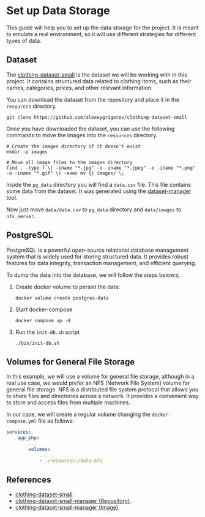 # Set up Data Storage

This guide will help you to set up the data storage for the project. It is meant to emulate a real environment, so it will use different strategies for different types of data.

## Dataset

The [clothing-dataset-small](https://github.com/alexeygrigorev/clothing-dataset-small) is the dataset we will be working with in this project. It contains structured data related to clothing items, such as their names, categories, prices, and other relevant information.

You can download the dataset from the repository and place it in the `resources` directory.

```shell
git clone https://github.com/alexeygrigorev/clothing-dataset-small
```

Once you have downloaded the dataset, you can use the following commands to move the images into the `resources` directory.

```shell
# Create the images directory if it doesn't exist
mkdir -p images

# Move all image files to the images directory
find . -type f \( -iname "*.jpg" -o -iname "*.jpeg" -o -iname "*.png" -o -iname "*.gif" \) -exec mv {} images/ \;
```

Inside the `pg_data` directory you will find a `data.csv` file. This file contains some data from the dataset. It was generated using the [dataset-manager](https://github.com/MarioRP-01/clothing-dataset-small-manager) tool.

Now just move `data/data.csv` to `pg_data` directory and `data/images` to `nfs_server`.

## PostgreSQL

PostgreSQL is a powerful open-source relational database management system that is widely used for storing structured data. It provides robust features for data integrity, transaction management, and efficient querying.

To dump the data into the database, we will follow the steps below:ç

1. Create docker volume to persist the data:

    ```shell
    docker volume create postgres-data
    ```

2. Start docker-compose

    ```shell
    docker compose up -d
    ```

3. Run the `init-db.sh` script

    ```shell
    ./bin/init-db.sh
    ```

## Volumes for General File Storage

In this example, we will use a volume for general file storage, although in a real use case, we would prefer an NFS (Network File System) volume for general file storage. NFS is a distributed file system protocol that allows you to share files and directories across a network. It provides a convenient way to store and access files from multiple machines.

In our case, we will create a regular volume changing the `docker-compose.yml` file as follows:

```yaml
services:
    app_php:
        ...
        volumes:
            ...
            - ./resources:/data-nfs
```

## References

- [clothing-dataset-small](https://github.com/alexeygrigorev/clothing-dataset-small).
- [clothing-dataset-small-manager (Repository)](https://github.com/MarioRP-01/clothing-dataset-small-manager).
- [clothing-dataset-small-manager (Image)](https://hub.docker.com/r/mariorp01/clothing-dataset-small-manager).
